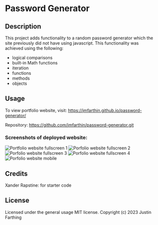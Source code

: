 # Password Generator

## Description

This project adds functionality to a random password generator which the site previously did not have using javascript. This functionality was achieved using the following: 

- logical comparisons
- built-in Math functions
- iteration
- functions
- methods
- objects

## Usage

To view portfolio website, visit: https://jmfarthin.github.io/password-generator/

Repository: https://github.com/jmfarthin/password-generator.git


### Screenshots of deployed website:

![Portfolio website fullscreen 1](./assets/images/farthing-portfolio1.png)
![Porfolio website fullscreen 2](./assets/images/farthing-portfolio2.png)
![Porfolio website fullscreen 3](./assets/images/farthing-portfolio3.png)
![Porfolio website fullscreen 4](./assets/images/farthing-portfolio4.png)
![Porfolio website mobile](./assets/images/farthing-portfolio5.png)

## Credits

Xander Rapstine: for starter code

## License

Licensed under the general usage MIT license.
Copyright (c) 2023 Justin Farthing